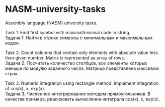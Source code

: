 # NASM-university-tasks
Assembly language (NASM) university tasks.

Task 1.
Find first symbol with maximal/minimal code in string.  
Задача 1.
Найти в строке символы с минимальным и максимальным кодом.

Task 2. Count columns that contain only elements with absolute value less than given number. Matrix is represented as array of rows.  
Задача 2.
Посчитать количество столбцов, все элементы которых меньше по модулю заданного числа.
Матрица представлена массивом строк.

Task 3. Numeric integration using rectangle method. Implement integration of cos(x), x, exp(x).  
Задача 3.
Численное интегрирование методом прямоугольников.
В качестве примера, реализовать вычисление интеграла cos(x), x, exp(x).

